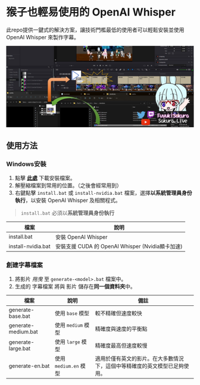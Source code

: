 # 猴子也輕易使用的 OpenAI Whisper

此repo提供一鍵式的解決方案，讓技術門檻最低的使用者可以輕鬆安裝並使用 OpenAI Whisper 來製作字幕。

![OpenAI Whisper 工作流程](./images/workflow_illustrate.jpg)

## 使用方法

### Windows安裝

1. 點擊 [**此處**](https://github.com/FuyukiSakura/one-click-ai/releases/latest/download/one-click-whisper-windows.zip) 下載安裝檔案。
2. 解壓縮檔案到常用的位置。（之後會經常用到）
3. 右鍵點擊 `install.bat` 或 `install-nvidia.bat` 檔案，選擇**以系統管理員身份執行**，以安裝 OpenAI Whisper 及相關程式。

> `install.bat` 必須以**系統管理員身份執行**

| 檔案 | 說明 |
| ---- | ----------- |
| install.bat | 安裝 OpenAI Whisper |
| install-nvidia.bat | 安裝支援 CUDA 的 OpenAI Whisper (Nvidia顯卡加速) |

### 創建字幕檔案

1. 將影片 *拖曳* 至 `generate-<model>.bat` 檔案中。
2. 生成的 字幕檔案 將與 影片 儲存在**同一個資料夾**中。

| 檔案 | 說明 | 備註 |
| ---- | ----------- | ---- |
| generate-base.bat | 使用 `base` 模型 | 較不精確但速度較快 |
| generate-medium.bat | 使用 `medium` 模型 | 精確度與速度的平衡點 |
| generate-large.bat | 使用 `large` 模型 | 精確度最高但速度較慢 |
| generate-en.bat | 使用 `medium.en` 模型 | 適用於僅有英文的影片。在大多數情況下，這個中等精確度的英文模型已足夠使用。 |
